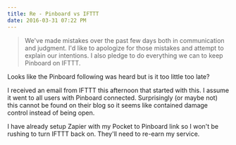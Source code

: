 ```yaml
---
title: Re - Pinboard vs IFTTT
date: 2016-03-31 07:22 PM
---
```


> We've made mistakes over the past few days both in communication and judgment. I'd like to apologize for those mistakes and attempt to explain our intentions. I also pledge to do everything we can to keep Pinboard on IFTTT.

Looks like the Pinboard following was heard but is it too little too late?

I received an email from IFTTT this afternoon that started with this. I assume it went to all users with Pinboard connected. Surprisingly (or maybe not) this cannot be found on their blog so it seems like contained damage control instead of being open.

I have already setup Zapier with my Pocket to Pinboard link so I won't be rushing to turn IFTTT back on. They'll need to re-earn my service.
